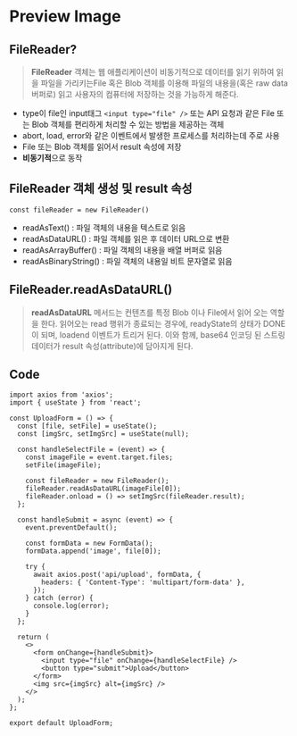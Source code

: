 # Preview Image

## FileReader?

> **FileReader** 객체는 웹 애플리케이션이 비동기적으로 데이터를 읽기 위하여 읽을 파일을 가리키는File 혹은 Blob 객체를 이용해 파일의 내용을(혹은 raw data버퍼로) 읽고 사용자의 컴퓨터에 저장하는 것을 가능하게 해준다.

- type이 file인 input태그 `<input type="file" />` 또는 API 요청과 같은 File 또는 Blob 객체를 편리하게 처리할 수 있는 방법을 제공하는 객체
- abort, load, error와 같은 이벤트에서 발생한 프로세스를 처리하는데 주로 사용
- File 또는 Blob 객체를 읽어서 result 속성에 저장
- **비동기적**으로 동작

## FileReader 객체 생성 및 result 속성

`const fileReader = new FileReader()`

- readAsText() : 파일 객체의 내용을 텍스트로 읽음
- readAsDataURL() : 파일 객체를 읽은 후 데이터 URL으로 변환
- readAsArrayBuffer() : 파일 객체의 내용을 배열 버퍼로 읽음
- readAsBinaryString() : 파일 객체의 내용일 비트 문자열로 읽음

## FileReader.readAsDataURL()

> **readAsDataURL** 메서드는 컨텐츠를 특정 Blob 이나 File에서 읽어 오는 역할을 한다. 읽어오는 read 행위가 종료되는 경우에, readyState의 상태가 DONE이 되며, loadend 이벤트가 트리거 된다. 이와 함께, base64 인코딩 된 스트링 데이터가 result 속성(attribute)에 담아지게 된다.

## Code

```
import axios from 'axios';
import { useState } from 'react';

const UploadForm = () => {
  const [file, setFile] = useState();
  const [imgSrc, setImgSrc] = useState(null);

  const handleSelectFile = (event) => {
    const imageFile = event.target.files;
    setFile(imageFile);

    const fileReader = new FileReader();
    fileReader.readAsDataURL(imageFile[0]);
    fileReader.onload = () => setImgSrc(fileReader.result);
  };

  const handleSubmit = async (event) => {
    event.preventDefault();

    const formData = new FormData();
    formData.append('image', file[0]);

    try {
      await axios.post('api/upload', formData, {
        headers: { 'Content-Type': 'multipart/form-data' },
      });
    } catch (error) {
      console.log(error);
    }
  };

  return (
    <>
      <form onChange={handleSubmit}>
        <input type="file" onChange={handleSelectFile} />
        <button type="submit">Upload</button>
      </form>
      <img src={imgSrc} alt={imgSrc} />
    </>
  );
};

export default UploadForm;
```
